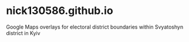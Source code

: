 # nick130586.github.io
Google Maps overlays for electoral district boundaries within Svyatoshyn district in Kyiv
